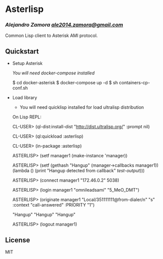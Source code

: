 # Asterlisp
### _Alejandro Zamora <ale2014.zamora@gmail.com>_

Common Lisp client to Asterisk AMI protocol.

## Quickstart

- Setup Asterisk

  *You will need docker-compose installed*

  $ cd docker-asterisk
  $ docker-compose up -d
  $ sh containers-cp-conf.sh

- Load library

  * You will need quicklisp installed for load ultralisp distribution

  On Lisp REPL:

  CL-USER> (ql-dist:install-dist "http://dist.ultralisp.org/" :prompt nil)

  CL-USER> (ql:quickload :asterlisp)

  CL-USER> (in-package :asterlisp)

  ASTERLISP> (setf manager1 (make-instance 'manager))

  ASTERLISP> (setf (gethash "Hangup" (manager->callbacks manager1))
                   (lambda () (print "Hangup detected from callback" *test-output*)))

  ASTERLISP> (connect manager1 "172.46.0.2" 5038)

  ASTERLISP> (login manager1 "omnileadsami" "5_MeO_DMT")

  ASTERLISP> (originate manager1 "Local/351111111@from-dialer/n" "s"
                        :context "call-answered" :PRIORITY "1")

  "Hangup"
  "Hangup"
  "Hangup"

  ASTERLISP> (logout manager1)

## License

MIT
